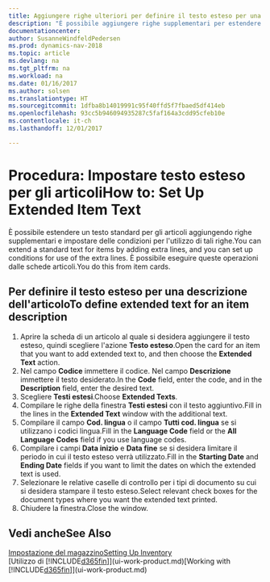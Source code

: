 ```yaml
---
title: Aggiungere righe ulteriori per definire il testo esteso per una descrizione articolo
description: "È possibile aggiungere righe supplementari per estendere il testo standard che descrive un articolo."
documentationcenter: 
author: SusanneWindfeldPedersen
ms.prod: dynamics-nav-2018
ms.topic: article
ms.devlang: na
ms.tgt_pltfrm: na
ms.workload: na
ms.date: 01/16/2017
ms.author: solsen
ms.translationtype: HT
ms.sourcegitcommit: 1dfba8b14019991c95f40ffd5f7fbaed5df414eb
ms.openlocfilehash: 93cc5b946094935287c5faf164a3cdd95cfeb10e
ms.contentlocale: it-ch
ms.lasthandoff: 12/01/2017

---
```

# <a name="how-to-set-up-extended-item-text"></a><span data-ttu-id="e3b81-103">Procedura: Impostare testo esteso per gli articoli</span><span class="sxs-lookup"><span data-stu-id="e3b81-103">How to: Set Up Extended Item Text</span></span>
<span data-ttu-id="e3b81-104">È possibile estendere un testo standard per gli articoli aggiungendo righe supplementari e impostare delle condizioni per l'utilizzo di tali righe.</span><span class="sxs-lookup"><span data-stu-id="e3b81-104">You can extend a standard text for items by adding extra lines, and you can set up conditions for use of the extra lines.</span></span> <span data-ttu-id="e3b81-105">È possibile eseguire queste operazioni dalle schede articoli.</span><span class="sxs-lookup"><span data-stu-id="e3b81-105">You do this from item cards.</span></span>

## <a name="to-define-extended-text-for-an-item-description"></a><span data-ttu-id="e3b81-106">Per definire il testo esteso per una descrizione dell'articolo</span><span class="sxs-lookup"><span data-stu-id="e3b81-106">To define extended text for an item description</span></span>
1. <span data-ttu-id="e3b81-107">Aprire la scheda di un articolo al quale si desidera aggiungere il testo esteso, quindi scegliere l'azione **Testo esteso**.</span><span class="sxs-lookup"><span data-stu-id="e3b81-107">Open the card for an item that you want to add extended text to, and then choose the **Extended Text** action.</span></span>
2. <span data-ttu-id="e3b81-108">Nel campo **Codice** immettere il codice. Nel campo **Descrizione** immettere il testo desiderato.</span><span class="sxs-lookup"><span data-stu-id="e3b81-108">In the **Code** field, enter the code, and in the **Description** field, enter the desired text.</span></span>
3. <span data-ttu-id="e3b81-109">Scegliere **Testi estesi**.</span><span class="sxs-lookup"><span data-stu-id="e3b81-109">Choose **Extended Texts**.</span></span>
4. <span data-ttu-id="e3b81-110">Compilare le righe della finestra **Testi estesi** con il testo aggiuntivo.</span><span class="sxs-lookup"><span data-stu-id="e3b81-110">Fill in the lines in the **Extended Text** window with the additional text.</span></span>
5. <span data-ttu-id="e3b81-111">Compilare il campo **Cod. lingua** o il campo **Tutti cod. lingua** se si utilizzano i codici lingua.</span><span class="sxs-lookup"><span data-stu-id="e3b81-111">Fill in the **Language Code** field or the **All Language Codes** field if you use language codes.</span></span>
6. <span data-ttu-id="e3b81-112">Compilare i campi **Data inizio** e **Data fine** se si desidera limitare il periodo in cui il testo esteso verrà utilizzato.</span><span class="sxs-lookup"><span data-stu-id="e3b81-112">Fill in the **Starting Date** and **Ending Date** fields if you want to limit the dates on which the extended text is used.</span></span>
7. <span data-ttu-id="e3b81-113">Selezionare le relative caselle di controllo per i tipi di documento su cui si desidera stampare il testo esteso.</span><span class="sxs-lookup"><span data-stu-id="e3b81-113">Select relevant check boxes for the document types where you want the extended text printed.</span></span>
8. <span data-ttu-id="e3b81-114">Chiudere la finestra.</span><span class="sxs-lookup"><span data-stu-id="e3b81-114">Close the window.</span></span>

## <a name="see-also"></a><span data-ttu-id="e3b81-115">Vedi anche</span><span class="sxs-lookup"><span data-stu-id="e3b81-115">See Also</span></span>
[<span data-ttu-id="e3b81-116">Impostazione del magazzino</span><span class="sxs-lookup"><span data-stu-id="e3b81-116">Setting Up Inventory</span></span>](inventory-setup-inventory.md)  
<span data-ttu-id="e3b81-117">[Utilizzo di [!INCLUDE[d365fin](includes/d365fin_md.md)]](ui-work-product.md)</span><span class="sxs-lookup"><span data-stu-id="e3b81-117">[Working with [!INCLUDE[d365fin](includes/d365fin_md.md)]](ui-work-product.md)</span></span>

